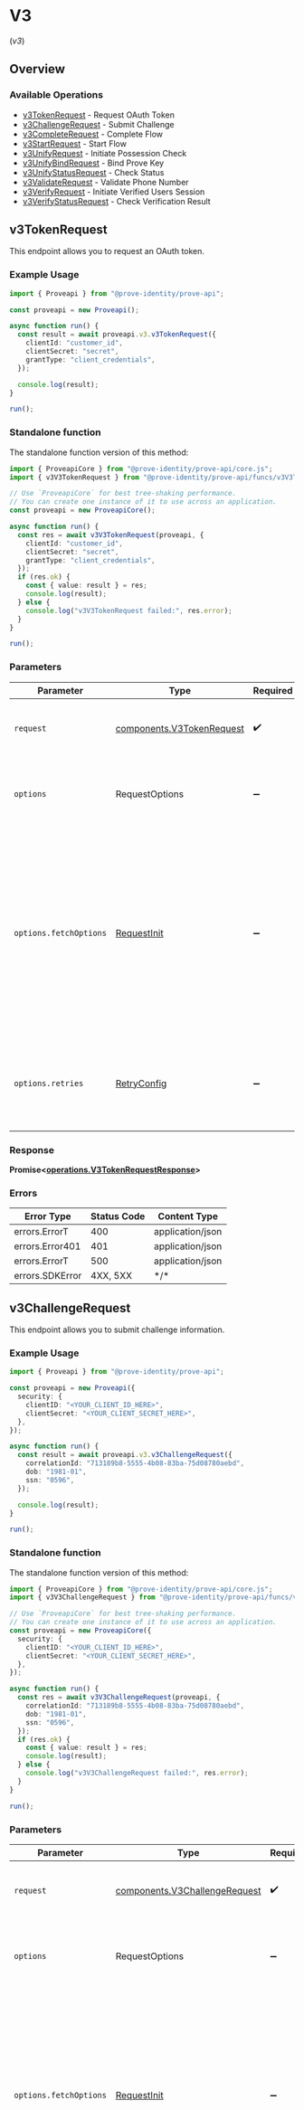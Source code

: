 # V3
(*v3*)

## Overview

### Available Operations

* [v3TokenRequest](#v3tokenrequest) - Request OAuth Token
* [v3ChallengeRequest](#v3challengerequest) - Submit Challenge
* [v3CompleteRequest](#v3completerequest) - Complete Flow
* [v3StartRequest](#v3startrequest) - Start Flow
* [v3UnifyRequest](#v3unifyrequest) - Initiate Possession Check
* [v3UnifyBindRequest](#v3unifybindrequest) - Bind Prove Key
* [v3UnifyStatusRequest](#v3unifystatusrequest) - Check Status
* [v3ValidateRequest](#v3validaterequest) - Validate Phone Number
* [v3VerifyRequest](#v3verifyrequest) - Initiate Verified Users Session
* [v3VerifyStatusRequest](#v3verifystatusrequest) - Check Verification Result

## v3TokenRequest

This endpoint allows you to request an OAuth token.

### Example Usage

```typescript
import { Proveapi } from "@prove-identity/prove-api";

const proveapi = new Proveapi();

async function run() {
  const result = await proveapi.v3.v3TokenRequest({
    clientId: "customer_id",
    clientSecret: "secret",
    grantType: "client_credentials",
  });

  console.log(result);
}

run();
```

### Standalone function

The standalone function version of this method:

```typescript
import { ProveapiCore } from "@prove-identity/prove-api/core.js";
import { v3V3TokenRequest } from "@prove-identity/prove-api/funcs/v3V3TokenRequest.js";

// Use `ProveapiCore` for best tree-shaking performance.
// You can create one instance of it to use across an application.
const proveapi = new ProveapiCore();

async function run() {
  const res = await v3V3TokenRequest(proveapi, {
    clientId: "customer_id",
    clientSecret: "secret",
    grantType: "client_credentials",
  });
  if (res.ok) {
    const { value: result } = res;
    console.log(result);
  } else {
    console.log("v3V3TokenRequest failed:", res.error);
  }
}

run();
```

### Parameters

| Parameter                                                                                                                                                                      | Type                                                                                                                                                                           | Required                                                                                                                                                                       | Description                                                                                                                                                                    |
| ------------------------------------------------------------------------------------------------------------------------------------------------------------------------------ | ------------------------------------------------------------------------------------------------------------------------------------------------------------------------------ | ------------------------------------------------------------------------------------------------------------------------------------------------------------------------------ | ------------------------------------------------------------------------------------------------------------------------------------------------------------------------------ |
| `request`                                                                                                                                                                      | [components.V3TokenRequest](../../models/components/v3tokenrequest.md)                                                                                                         | :heavy_check_mark:                                                                                                                                                             | The request object to use for the request.                                                                                                                                     |
| `options`                                                                                                                                                                      | RequestOptions                                                                                                                                                                 | :heavy_minus_sign:                                                                                                                                                             | Used to set various options for making HTTP requests.                                                                                                                          |
| `options.fetchOptions`                                                                                                                                                         | [RequestInit](https://developer.mozilla.org/en-US/docs/Web/API/Request/Request#options)                                                                                        | :heavy_minus_sign:                                                                                                                                                             | Options that are passed to the underlying HTTP request. This can be used to inject extra headers for examples. All `Request` options, except `method` and `body`, are allowed. |
| `options.retries`                                                                                                                                                              | [RetryConfig](../../lib/utils/retryconfig.md)                                                                                                                                  | :heavy_minus_sign:                                                                                                                                                             | Enables retrying HTTP requests under certain failure conditions.                                                                                                               |

### Response

**Promise\<[operations.V3TokenRequestResponse](../../models/operations/v3tokenrequestresponse.md)\>**

### Errors

| Error Type       | Status Code      | Content Type     |
| ---------------- | ---------------- | ---------------- |
| errors.ErrorT    | 400              | application/json |
| errors.Error401  | 401              | application/json |
| errors.ErrorT    | 500              | application/json |
| errors.SDKError  | 4XX, 5XX         | \*/\*            |

## v3ChallengeRequest

This endpoint allows you to submit challenge information.

### Example Usage

```typescript
import { Proveapi } from "@prove-identity/prove-api";

const proveapi = new Proveapi({
  security: {
    clientID: "<YOUR_CLIENT_ID_HERE>",
    clientSecret: "<YOUR_CLIENT_SECRET_HERE>",
  },
});

async function run() {
  const result = await proveapi.v3.v3ChallengeRequest({
    correlationId: "713189b8-5555-4b08-83ba-75d08780aebd",
    dob: "1981-01",
    ssn: "0596",
  });

  console.log(result);
}

run();
```

### Standalone function

The standalone function version of this method:

```typescript
import { ProveapiCore } from "@prove-identity/prove-api/core.js";
import { v3V3ChallengeRequest } from "@prove-identity/prove-api/funcs/v3V3ChallengeRequest.js";

// Use `ProveapiCore` for best tree-shaking performance.
// You can create one instance of it to use across an application.
const proveapi = new ProveapiCore({
  security: {
    clientID: "<YOUR_CLIENT_ID_HERE>",
    clientSecret: "<YOUR_CLIENT_SECRET_HERE>",
  },
});

async function run() {
  const res = await v3V3ChallengeRequest(proveapi, {
    correlationId: "713189b8-5555-4b08-83ba-75d08780aebd",
    dob: "1981-01",
    ssn: "0596",
  });
  if (res.ok) {
    const { value: result } = res;
    console.log(result);
  } else {
    console.log("v3V3ChallengeRequest failed:", res.error);
  }
}

run();
```

### Parameters

| Parameter                                                                                                                                                                      | Type                                                                                                                                                                           | Required                                                                                                                                                                       | Description                                                                                                                                                                    |
| ------------------------------------------------------------------------------------------------------------------------------------------------------------------------------ | ------------------------------------------------------------------------------------------------------------------------------------------------------------------------------ | ------------------------------------------------------------------------------------------------------------------------------------------------------------------------------ | ------------------------------------------------------------------------------------------------------------------------------------------------------------------------------ |
| `request`                                                                                                                                                                      | [components.V3ChallengeRequest](../../models/components/v3challengerequest.md)                                                                                                 | :heavy_check_mark:                                                                                                                                                             | The request object to use for the request.                                                                                                                                     |
| `options`                                                                                                                                                                      | RequestOptions                                                                                                                                                                 | :heavy_minus_sign:                                                                                                                                                             | Used to set various options for making HTTP requests.                                                                                                                          |
| `options.fetchOptions`                                                                                                                                                         | [RequestInit](https://developer.mozilla.org/en-US/docs/Web/API/Request/Request#options)                                                                                        | :heavy_minus_sign:                                                                                                                                                             | Options that are passed to the underlying HTTP request. This can be used to inject extra headers for examples. All `Request` options, except `method` and `body`, are allowed. |
| `options.retries`                                                                                                                                                              | [RetryConfig](../../lib/utils/retryconfig.md)                                                                                                                                  | :heavy_minus_sign:                                                                                                                                                             | Enables retrying HTTP requests under certain failure conditions.                                                                                                               |

### Response

**Promise\<[operations.V3ChallengeRequestResponse](../../models/operations/v3challengerequestresponse.md)\>**

### Errors

| Error Type       | Status Code      | Content Type     |
| ---------------- | ---------------- | ---------------- |
| errors.ErrorT    | 400              | application/json |
| errors.Error401  | 401              | application/json |
| errors.Error403  | 403              | application/json |
| errors.ErrorT    | 500              | application/json |
| errors.SDKError  | 4XX, 5XX         | \*/\*            |

## v3CompleteRequest

This endpoint allows you to verify the user and complete the flow.

### Example Usage

```typescript
import { Proveapi } from "@prove-identity/prove-api";

const proveapi = new Proveapi({
  security: {
    clientID: "<YOUR_CLIENT_ID_HERE>",
    clientSecret: "<YOUR_CLIENT_SECRET_HERE>",
  },
});

async function run() {
  const result = await proveapi.v3.v3CompleteRequest({
    correlationId: "713189b8-5555-4b08-83ba-75d08780aebd",
    individual: {
      addresses: [
        {
          address: "39 South Trail",
          city: "San Antonio",
          extendedAddress: "Apt 23",
          postalCode: "78285",
          region: "TX",
        },
      ],
      dob: "1981-01",
      emailAddresses: [
        "jdoe@example.com",
      ],
      firstName: "Tod",
      lastName: "Weedall",
      ssn: "265228370",
    },
  });

  console.log(result);
}

run();
```

### Standalone function

The standalone function version of this method:

```typescript
import { ProveapiCore } from "@prove-identity/prove-api/core.js";
import { v3V3CompleteRequest } from "@prove-identity/prove-api/funcs/v3V3CompleteRequest.js";

// Use `ProveapiCore` for best tree-shaking performance.
// You can create one instance of it to use across an application.
const proveapi = new ProveapiCore({
  security: {
    clientID: "<YOUR_CLIENT_ID_HERE>",
    clientSecret: "<YOUR_CLIENT_SECRET_HERE>",
  },
});

async function run() {
  const res = await v3V3CompleteRequest(proveapi, {
    correlationId: "713189b8-5555-4b08-83ba-75d08780aebd",
    individual: {
      addresses: [
        {
          address: "39 South Trail",
          city: "San Antonio",
          extendedAddress: "Apt 23",
          postalCode: "78285",
          region: "TX",
        },
      ],
      dob: "1981-01",
      emailAddresses: [
        "jdoe@example.com",
      ],
      firstName: "Tod",
      lastName: "Weedall",
      ssn: "265228370",
    },
  });
  if (res.ok) {
    const { value: result } = res;
    console.log(result);
  } else {
    console.log("v3V3CompleteRequest failed:", res.error);
  }
}

run();
```

### Parameters

| Parameter                                                                                                                                                                      | Type                                                                                                                                                                           | Required                                                                                                                                                                       | Description                                                                                                                                                                    |
| ------------------------------------------------------------------------------------------------------------------------------------------------------------------------------ | ------------------------------------------------------------------------------------------------------------------------------------------------------------------------------ | ------------------------------------------------------------------------------------------------------------------------------------------------------------------------------ | ------------------------------------------------------------------------------------------------------------------------------------------------------------------------------ |
| `request`                                                                                                                                                                      | [components.V3CompleteRequest](../../models/components/v3completerequest.md)                                                                                                   | :heavy_check_mark:                                                                                                                                                             | The request object to use for the request.                                                                                                                                     |
| `options`                                                                                                                                                                      | RequestOptions                                                                                                                                                                 | :heavy_minus_sign:                                                                                                                                                             | Used to set various options for making HTTP requests.                                                                                                                          |
| `options.fetchOptions`                                                                                                                                                         | [RequestInit](https://developer.mozilla.org/en-US/docs/Web/API/Request/Request#options)                                                                                        | :heavy_minus_sign:                                                                                                                                                             | Options that are passed to the underlying HTTP request. This can be used to inject extra headers for examples. All `Request` options, except `method` and `body`, are allowed. |
| `options.retries`                                                                                                                                                              | [RetryConfig](../../lib/utils/retryconfig.md)                                                                                                                                  | :heavy_minus_sign:                                                                                                                                                             | Enables retrying HTTP requests under certain failure conditions.                                                                                                               |

### Response

**Promise\<[operations.V3CompleteRequestResponse](../../models/operations/v3completerequestresponse.md)\>**

### Errors

| Error Type       | Status Code      | Content Type     |
| ---------------- | ---------------- | ---------------- |
| errors.ErrorT    | 400              | application/json |
| errors.Error401  | 401              | application/json |
| errors.Error403  | 403              | application/json |
| errors.ErrorT    | 500              | application/json |
| errors.SDKError  | 4XX, 5XX         | \*/\*            |

## v3StartRequest

This endpoint allows you to start the solution flow.

### Example Usage

```typescript
import { Proveapi } from "@prove-identity/prove-api";

const proveapi = new Proveapi({
  security: {
    clientID: "<YOUR_CLIENT_ID_HERE>",
    clientSecret: "<YOUR_CLIENT_SECRET_HERE>",
  },
});

async function run() {
  const result = await proveapi.v3.v3StartRequest({
    allowOTPRetry: true,
    dob: "1981-01",
    emailAddress: "mpinsonm@dyndns.org",
    finalTargetUrl: "https://www.example.com/landing-page",
    flowType: "mobile",
    ipAddress: "10.0.0.1",
    phoneNumber: "2001001695",
    smsMessage: "#### is your temporary code to continue your application. Caution: for your security, don't share this code with anyone.",
    ssn: "0596",
  });

  console.log(result);
}

run();
```

### Standalone function

The standalone function version of this method:

```typescript
import { ProveapiCore } from "@prove-identity/prove-api/core.js";
import { v3V3StartRequest } from "@prove-identity/prove-api/funcs/v3V3StartRequest.js";

// Use `ProveapiCore` for best tree-shaking performance.
// You can create one instance of it to use across an application.
const proveapi = new ProveapiCore({
  security: {
    clientID: "<YOUR_CLIENT_ID_HERE>",
    clientSecret: "<YOUR_CLIENT_SECRET_HERE>",
  },
});

async function run() {
  const res = await v3V3StartRequest(proveapi, {
    allowOTPRetry: true,
    dob: "1981-01",
    emailAddress: "mpinsonm@dyndns.org",
    finalTargetUrl: "https://www.example.com/landing-page",
    flowType: "mobile",
    ipAddress: "10.0.0.1",
    phoneNumber: "2001001695",
    smsMessage: "#### is your temporary code to continue your application. Caution: for your security, don't share this code with anyone.",
    ssn: "0596",
  });
  if (res.ok) {
    const { value: result } = res;
    console.log(result);
  } else {
    console.log("v3V3StartRequest failed:", res.error);
  }
}

run();
```

### Parameters

| Parameter                                                                                                                                                                      | Type                                                                                                                                                                           | Required                                                                                                                                                                       | Description                                                                                                                                                                    |
| ------------------------------------------------------------------------------------------------------------------------------------------------------------------------------ | ------------------------------------------------------------------------------------------------------------------------------------------------------------------------------ | ------------------------------------------------------------------------------------------------------------------------------------------------------------------------------ | ------------------------------------------------------------------------------------------------------------------------------------------------------------------------------ |
| `request`                                                                                                                                                                      | [components.V3StartRequest](../../models/components/v3startrequest.md)                                                                                                         | :heavy_check_mark:                                                                                                                                                             | The request object to use for the request.                                                                                                                                     |
| `options`                                                                                                                                                                      | RequestOptions                                                                                                                                                                 | :heavy_minus_sign:                                                                                                                                                             | Used to set various options for making HTTP requests.                                                                                                                          |
| `options.fetchOptions`                                                                                                                                                         | [RequestInit](https://developer.mozilla.org/en-US/docs/Web/API/Request/Request#options)                                                                                        | :heavy_minus_sign:                                                                                                                                                             | Options that are passed to the underlying HTTP request. This can be used to inject extra headers for examples. All `Request` options, except `method` and `body`, are allowed. |
| `options.retries`                                                                                                                                                              | [RetryConfig](../../lib/utils/retryconfig.md)                                                                                                                                  | :heavy_minus_sign:                                                                                                                                                             | Enables retrying HTTP requests under certain failure conditions.                                                                                                               |

### Response

**Promise\<[operations.V3StartRequestResponse](../../models/operations/v3startrequestresponse.md)\>**

### Errors

| Error Type       | Status Code      | Content Type     |
| ---------------- | ---------------- | ---------------- |
| errors.ErrorT    | 400              | application/json |
| errors.Error401  | 401              | application/json |
| errors.Error403  | 403              | application/json |
| errors.ErrorT    | 500              | application/json |
| errors.SDKError  | 4XX, 5XX         | \*/\*            |

## v3UnifyRequest

This endpoint allows you to initiate the possession check.

### Example Usage

```typescript
import { Proveapi } from "@prove-identity/prove-api";

const proveapi = new Proveapi({
  security: {
    clientID: "<YOUR_CLIENT_ID_HERE>",
    clientSecret: "<YOUR_CLIENT_SECRET_HERE>",
  },
});

async function run() {
  const result = await proveapi.v3.v3UnifyRequest({
    allowOTPRetry: true,
    checkReputation: true,
    clientCustomerId: "e0f78bc2-f748-4eda-9d29-d756844507fc",
    clientRequestId: "71010d88-d0e7-4a24-9297-d1be6fefde81",
    finalTargetUrl: "https://www.example.com/landing-page",
    phoneNumber: "2001004011",
    possessionType: "mobile",
    rebind: true,
    smsMessage: "#### is your verification code.",
  });

  console.log(result);
}

run();
```

### Standalone function

The standalone function version of this method:

```typescript
import { ProveapiCore } from "@prove-identity/prove-api/core.js";
import { v3V3UnifyRequest } from "@prove-identity/prove-api/funcs/v3V3UnifyRequest.js";

// Use `ProveapiCore` for best tree-shaking performance.
// You can create one instance of it to use across an application.
const proveapi = new ProveapiCore({
  security: {
    clientID: "<YOUR_CLIENT_ID_HERE>",
    clientSecret: "<YOUR_CLIENT_SECRET_HERE>",
  },
});

async function run() {
  const res = await v3V3UnifyRequest(proveapi, {
    allowOTPRetry: true,
    checkReputation: true,
    clientCustomerId: "e0f78bc2-f748-4eda-9d29-d756844507fc",
    clientRequestId: "71010d88-d0e7-4a24-9297-d1be6fefde81",
    finalTargetUrl: "https://www.example.com/landing-page",
    phoneNumber: "2001004011",
    possessionType: "mobile",
    rebind: true,
    smsMessage: "#### is your verification code.",
  });
  if (res.ok) {
    const { value: result } = res;
    console.log(result);
  } else {
    console.log("v3V3UnifyRequest failed:", res.error);
  }
}

run();
```

### Parameters

| Parameter                                                                                                                                                                      | Type                                                                                                                                                                           | Required                                                                                                                                                                       | Description                                                                                                                                                                    |
| ------------------------------------------------------------------------------------------------------------------------------------------------------------------------------ | ------------------------------------------------------------------------------------------------------------------------------------------------------------------------------ | ------------------------------------------------------------------------------------------------------------------------------------------------------------------------------ | ------------------------------------------------------------------------------------------------------------------------------------------------------------------------------ |
| `request`                                                                                                                                                                      | [components.V3UnifyRequest](../../models/components/v3unifyrequest.md)                                                                                                         | :heavy_check_mark:                                                                                                                                                             | The request object to use for the request.                                                                                                                                     |
| `options`                                                                                                                                                                      | RequestOptions                                                                                                                                                                 | :heavy_minus_sign:                                                                                                                                                             | Used to set various options for making HTTP requests.                                                                                                                          |
| `options.fetchOptions`                                                                                                                                                         | [RequestInit](https://developer.mozilla.org/en-US/docs/Web/API/Request/Request#options)                                                                                        | :heavy_minus_sign:                                                                                                                                                             | Options that are passed to the underlying HTTP request. This can be used to inject extra headers for examples. All `Request` options, except `method` and `body`, are allowed. |
| `options.retries`                                                                                                                                                              | [RetryConfig](../../lib/utils/retryconfig.md)                                                                                                                                  | :heavy_minus_sign:                                                                                                                                                             | Enables retrying HTTP requests under certain failure conditions.                                                                                                               |

### Response

**Promise\<[operations.V3UnifyRequestResponse](../../models/operations/v3unifyrequestresponse.md)\>**

### Errors

| Error Type       | Status Code      | Content Type     |
| ---------------- | ---------------- | ---------------- |
| errors.ErrorT    | 400              | application/json |
| errors.Error401  | 401              | application/json |
| errors.Error403  | 403              | application/json |
| errors.ErrorT    | 500              | application/json |
| errors.SDKError  | 4XX, 5XX         | \*/\*            |

## v3UnifyBindRequest

This endpoint allows you to bind a Prove Key to a phone number of a Unify session and get the possession result.

### Example Usage

```typescript
import { Proveapi } from "@prove-identity/prove-api";

const proveapi = new Proveapi({
  security: {
    clientID: "<YOUR_CLIENT_ID_HERE>",
    clientSecret: "<YOUR_CLIENT_SECRET_HERE>",
  },
});

async function run() {
  const result = await proveapi.v3.v3UnifyBindRequest({
    clientRequestId: "71010d88-d0e7-4a24-9297-d1be6fefde81",
    correlationId: "713189b8-5555-4b08-83ba-75d08780aebd",
    phoneNumber: "2001004011",
  });

  console.log(result);
}

run();
```

### Standalone function

The standalone function version of this method:

```typescript
import { ProveapiCore } from "@prove-identity/prove-api/core.js";
import { v3V3UnifyBindRequest } from "@prove-identity/prove-api/funcs/v3V3UnifyBindRequest.js";

// Use `ProveapiCore` for best tree-shaking performance.
// You can create one instance of it to use across an application.
const proveapi = new ProveapiCore({
  security: {
    clientID: "<YOUR_CLIENT_ID_HERE>",
    clientSecret: "<YOUR_CLIENT_SECRET_HERE>",
  },
});

async function run() {
  const res = await v3V3UnifyBindRequest(proveapi, {
    clientRequestId: "71010d88-d0e7-4a24-9297-d1be6fefde81",
    correlationId: "713189b8-5555-4b08-83ba-75d08780aebd",
    phoneNumber: "2001004011",
  });
  if (res.ok) {
    const { value: result } = res;
    console.log(result);
  } else {
    console.log("v3V3UnifyBindRequest failed:", res.error);
  }
}

run();
```

### Parameters

| Parameter                                                                                                                                                                      | Type                                                                                                                                                                           | Required                                                                                                                                                                       | Description                                                                                                                                                                    |
| ------------------------------------------------------------------------------------------------------------------------------------------------------------------------------ | ------------------------------------------------------------------------------------------------------------------------------------------------------------------------------ | ------------------------------------------------------------------------------------------------------------------------------------------------------------------------------ | ------------------------------------------------------------------------------------------------------------------------------------------------------------------------------ |
| `request`                                                                                                                                                                      | [components.V3UnifyBindRequest](../../models/components/v3unifybindrequest.md)                                                                                                 | :heavy_check_mark:                                                                                                                                                             | The request object to use for the request.                                                                                                                                     |
| `options`                                                                                                                                                                      | RequestOptions                                                                                                                                                                 | :heavy_minus_sign:                                                                                                                                                             | Used to set various options for making HTTP requests.                                                                                                                          |
| `options.fetchOptions`                                                                                                                                                         | [RequestInit](https://developer.mozilla.org/en-US/docs/Web/API/Request/Request#options)                                                                                        | :heavy_minus_sign:                                                                                                                                                             | Options that are passed to the underlying HTTP request. This can be used to inject extra headers for examples. All `Request` options, except `method` and `body`, are allowed. |
| `options.retries`                                                                                                                                                              | [RetryConfig](../../lib/utils/retryconfig.md)                                                                                                                                  | :heavy_minus_sign:                                                                                                                                                             | Enables retrying HTTP requests under certain failure conditions.                                                                                                               |

### Response

**Promise\<[operations.V3UnifyBindRequestResponse](../../models/operations/v3unifybindrequestresponse.md)\>**

### Errors

| Error Type       | Status Code      | Content Type     |
| ---------------- | ---------------- | ---------------- |
| errors.ErrorT    | 400              | application/json |
| errors.Error401  | 401              | application/json |
| errors.Error403  | 403              | application/json |
| errors.ErrorT    | 500              | application/json |
| errors.SDKError  | 4XX, 5XX         | \*/\*            |

## v3UnifyStatusRequest

This endpoint allows you to check the status of a Unify session and get the possession result.

### Example Usage

```typescript
import { Proveapi } from "@prove-identity/prove-api";

const proveapi = new Proveapi({
  security: {
    clientID: "<YOUR_CLIENT_ID_HERE>",
    clientSecret: "<YOUR_CLIENT_SECRET_HERE>",
  },
});

async function run() {
  const result = await proveapi.v3.v3UnifyStatusRequest({
    clientRequestId: "71010d88-d0e7-4a24-9297-d1be6fefde81",
    correlationId: "713189b8-5555-4b08-83ba-75d08780aebd",
    phoneNumber: "2001004011",
  });

  console.log(result);
}

run();
```

### Standalone function

The standalone function version of this method:

```typescript
import { ProveapiCore } from "@prove-identity/prove-api/core.js";
import { v3V3UnifyStatusRequest } from "@prove-identity/prove-api/funcs/v3V3UnifyStatusRequest.js";

// Use `ProveapiCore` for best tree-shaking performance.
// You can create one instance of it to use across an application.
const proveapi = new ProveapiCore({
  security: {
    clientID: "<YOUR_CLIENT_ID_HERE>",
    clientSecret: "<YOUR_CLIENT_SECRET_HERE>",
  },
});

async function run() {
  const res = await v3V3UnifyStatusRequest(proveapi, {
    clientRequestId: "71010d88-d0e7-4a24-9297-d1be6fefde81",
    correlationId: "713189b8-5555-4b08-83ba-75d08780aebd",
    phoneNumber: "2001004011",
  });
  if (res.ok) {
    const { value: result } = res;
    console.log(result);
  } else {
    console.log("v3V3UnifyStatusRequest failed:", res.error);
  }
}

run();
```

### Parameters

| Parameter                                                                                                                                                                      | Type                                                                                                                                                                           | Required                                                                                                                                                                       | Description                                                                                                                                                                    |
| ------------------------------------------------------------------------------------------------------------------------------------------------------------------------------ | ------------------------------------------------------------------------------------------------------------------------------------------------------------------------------ | ------------------------------------------------------------------------------------------------------------------------------------------------------------------------------ | ------------------------------------------------------------------------------------------------------------------------------------------------------------------------------ |
| `request`                                                                                                                                                                      | [components.V3UnifyStatusRequest](../../models/components/v3unifystatusrequest.md)                                                                                             | :heavy_check_mark:                                                                                                                                                             | The request object to use for the request.                                                                                                                                     |
| `options`                                                                                                                                                                      | RequestOptions                                                                                                                                                                 | :heavy_minus_sign:                                                                                                                                                             | Used to set various options for making HTTP requests.                                                                                                                          |
| `options.fetchOptions`                                                                                                                                                         | [RequestInit](https://developer.mozilla.org/en-US/docs/Web/API/Request/Request#options)                                                                                        | :heavy_minus_sign:                                                                                                                                                             | Options that are passed to the underlying HTTP request. This can be used to inject extra headers for examples. All `Request` options, except `method` and `body`, are allowed. |
| `options.retries`                                                                                                                                                              | [RetryConfig](../../lib/utils/retryconfig.md)                                                                                                                                  | :heavy_minus_sign:                                                                                                                                                             | Enables retrying HTTP requests under certain failure conditions.                                                                                                               |

### Response

**Promise\<[operations.V3UnifyStatusRequestResponse](../../models/operations/v3unifystatusrequestresponse.md)\>**

### Errors

| Error Type       | Status Code      | Content Type     |
| ---------------- | ---------------- | ---------------- |
| errors.ErrorT    | 400              | application/json |
| errors.Error401  | 401              | application/json |
| errors.Error403  | 403              | application/json |
| errors.ErrorT    | 500              | application/json |
| errors.SDKError  | 4XX, 5XX         | \*/\*            |

## v3ValidateRequest

This endpoint allows you to check if the phone number entered/discovered earlier in the flow is validated.

### Example Usage

```typescript
import { Proveapi } from "@prove-identity/prove-api";

const proveapi = new Proveapi({
  security: {
    clientID: "<YOUR_CLIENT_ID_HERE>",
    clientSecret: "<YOUR_CLIENT_SECRET_HERE>",
  },
});

async function run() {
  const result = await proveapi.v3.v3ValidateRequest({
    correlationId: "713189b8-5555-4b08-83ba-75d08780aebd",
  });

  console.log(result);
}

run();
```

### Standalone function

The standalone function version of this method:

```typescript
import { ProveapiCore } from "@prove-identity/prove-api/core.js";
import { v3V3ValidateRequest } from "@prove-identity/prove-api/funcs/v3V3ValidateRequest.js";

// Use `ProveapiCore` for best tree-shaking performance.
// You can create one instance of it to use across an application.
const proveapi = new ProveapiCore({
  security: {
    clientID: "<YOUR_CLIENT_ID_HERE>",
    clientSecret: "<YOUR_CLIENT_SECRET_HERE>",
  },
});

async function run() {
  const res = await v3V3ValidateRequest(proveapi, {
    correlationId: "713189b8-5555-4b08-83ba-75d08780aebd",
  });
  if (res.ok) {
    const { value: result } = res;
    console.log(result);
  } else {
    console.log("v3V3ValidateRequest failed:", res.error);
  }
}

run();
```

### Parameters

| Parameter                                                                                                                                                                      | Type                                                                                                                                                                           | Required                                                                                                                                                                       | Description                                                                                                                                                                    |
| ------------------------------------------------------------------------------------------------------------------------------------------------------------------------------ | ------------------------------------------------------------------------------------------------------------------------------------------------------------------------------ | ------------------------------------------------------------------------------------------------------------------------------------------------------------------------------ | ------------------------------------------------------------------------------------------------------------------------------------------------------------------------------ |
| `request`                                                                                                                                                                      | [components.V3ValidateRequest](../../models/components/v3validaterequest.md)                                                                                                   | :heavy_check_mark:                                                                                                                                                             | The request object to use for the request.                                                                                                                                     |
| `options`                                                                                                                                                                      | RequestOptions                                                                                                                                                                 | :heavy_minus_sign:                                                                                                                                                             | Used to set various options for making HTTP requests.                                                                                                                          |
| `options.fetchOptions`                                                                                                                                                         | [RequestInit](https://developer.mozilla.org/en-US/docs/Web/API/Request/Request#options)                                                                                        | :heavy_minus_sign:                                                                                                                                                             | Options that are passed to the underlying HTTP request. This can be used to inject extra headers for examples. All `Request` options, except `method` and `body`, are allowed. |
| `options.retries`                                                                                                                                                              | [RetryConfig](../../lib/utils/retryconfig.md)                                                                                                                                  | :heavy_minus_sign:                                                                                                                                                             | Enables retrying HTTP requests under certain failure conditions.                                                                                                               |

### Response

**Promise\<[operations.V3ValidateRequestResponse](../../models/operations/v3validaterequestresponse.md)\>**

### Errors

| Error Type       | Status Code      | Content Type     |
| ---------------- | ---------------- | ---------------- |
| errors.ErrorT    | 400              | application/json |
| errors.Error401  | 401              | application/json |
| errors.Error403  | 403              | application/json |
| errors.ErrorT    | 500              | application/json |
| errors.SDKError  | 4XX, 5XX         | \*/\*            |

## v3VerifyRequest

This endpoint allows you to initiate a Verified Users session.

### Example Usage

```typescript
import { Proveapi } from "@prove-identity/prove-api";

const proveapi = new Proveapi({
  security: {
    clientID: "<YOUR_CLIENT_ID_HERE>",
    clientSecret: "<YOUR_CLIENT_SECRET_HERE>",
  },
});

async function run() {
  const result = await proveapi.v3.v3VerifyRequest({
    allowOTPRetry: true,
    clientCustomerId: "e0f78bc2-f748-4eda-9d29-d756844507fc",
    clientRequestId: "71010d88-d0e7-4a24-9297-d1be6fefde81",
    emailAddress: "sbutrimovichb@who.int",
    finalTargetUrl: "https://www.example.com/landing-page",
    firstName: "Sheilakathryn",
    lastName: "Butrimovich",
    phoneNumber: "2001004011",
    possessionType: "mobile",
    smsMessage: "#### is your temporary code to continue your application. Caution: for your security, don't share this code with anyone.",
  });

  console.log(result);
}

run();
```

### Standalone function

The standalone function version of this method:

```typescript
import { ProveapiCore } from "@prove-identity/prove-api/core.js";
import { v3V3VerifyRequest } from "@prove-identity/prove-api/funcs/v3V3VerifyRequest.js";

// Use `ProveapiCore` for best tree-shaking performance.
// You can create one instance of it to use across an application.
const proveapi = new ProveapiCore({
  security: {
    clientID: "<YOUR_CLIENT_ID_HERE>",
    clientSecret: "<YOUR_CLIENT_SECRET_HERE>",
  },
});

async function run() {
  const res = await v3V3VerifyRequest(proveapi, {
    allowOTPRetry: true,
    clientCustomerId: "e0f78bc2-f748-4eda-9d29-d756844507fc",
    clientRequestId: "71010d88-d0e7-4a24-9297-d1be6fefde81",
    emailAddress: "sbutrimovichb@who.int",
    finalTargetUrl: "https://www.example.com/landing-page",
    firstName: "Sheilakathryn",
    lastName: "Butrimovich",
    phoneNumber: "2001004011",
    possessionType: "mobile",
    smsMessage: "#### is your temporary code to continue your application. Caution: for your security, don't share this code with anyone.",
  });
  if (res.ok) {
    const { value: result } = res;
    console.log(result);
  } else {
    console.log("v3V3VerifyRequest failed:", res.error);
  }
}

run();
```

### Parameters

| Parameter                                                                                                                                                                      | Type                                                                                                                                                                           | Required                                                                                                                                                                       | Description                                                                                                                                                                    |
| ------------------------------------------------------------------------------------------------------------------------------------------------------------------------------ | ------------------------------------------------------------------------------------------------------------------------------------------------------------------------------ | ------------------------------------------------------------------------------------------------------------------------------------------------------------------------------ | ------------------------------------------------------------------------------------------------------------------------------------------------------------------------------ |
| `request`                                                                                                                                                                      | [components.V3VerifyRequest](../../models/components/v3verifyrequest.md)                                                                                                       | :heavy_check_mark:                                                                                                                                                             | The request object to use for the request.                                                                                                                                     |
| `options`                                                                                                                                                                      | RequestOptions                                                                                                                                                                 | :heavy_minus_sign:                                                                                                                                                             | Used to set various options for making HTTP requests.                                                                                                                          |
| `options.fetchOptions`                                                                                                                                                         | [RequestInit](https://developer.mozilla.org/en-US/docs/Web/API/Request/Request#options)                                                                                        | :heavy_minus_sign:                                                                                                                                                             | Options that are passed to the underlying HTTP request. This can be used to inject extra headers for examples. All `Request` options, except `method` and `body`, are allowed. |
| `options.retries`                                                                                                                                                              | [RetryConfig](../../lib/utils/retryconfig.md)                                                                                                                                  | :heavy_minus_sign:                                                                                                                                                             | Enables retrying HTTP requests under certain failure conditions.                                                                                                               |

### Response

**Promise\<[operations.V3VerifyRequestResponse](../../models/operations/v3verifyrequestresponse.md)\>**

### Errors

| Error Type       | Status Code      | Content Type     |
| ---------------- | ---------------- | ---------------- |
| errors.ErrorT    | 400              | application/json |
| errors.Error401  | 401              | application/json |
| errors.Error403  | 403              | application/json |
| errors.ErrorT    | 500              | application/json |
| errors.SDKError  | 4XX, 5XX         | \*/\*            |

## v3VerifyStatusRequest

This endpoint allows you to perform the necessary checks for a Verified Users session.

### Example Usage

```typescript
import { Proveapi } from "@prove-identity/prove-api";

const proveapi = new Proveapi({
  security: {
    clientID: "<YOUR_CLIENT_ID_HERE>",
    clientSecret: "<YOUR_CLIENT_SECRET_HERE>",
  },
});

async function run() {
  const result = await proveapi.v3.v3VerifyStatusRequest({
    clientRequestId: "71010d88-d0e7-4a24-9297-d1be6fefde81",
    correlationId: "713189b8-5555-4b08-83ba-75d08780aebd",
  });

  console.log(result);
}

run();
```

### Standalone function

The standalone function version of this method:

```typescript
import { ProveapiCore } from "@prove-identity/prove-api/core.js";
import { v3V3VerifyStatusRequest } from "@prove-identity/prove-api/funcs/v3V3VerifyStatusRequest.js";

// Use `ProveapiCore` for best tree-shaking performance.
// You can create one instance of it to use across an application.
const proveapi = new ProveapiCore({
  security: {
    clientID: "<YOUR_CLIENT_ID_HERE>",
    clientSecret: "<YOUR_CLIENT_SECRET_HERE>",
  },
});

async function run() {
  const res = await v3V3VerifyStatusRequest(proveapi, {
    clientRequestId: "71010d88-d0e7-4a24-9297-d1be6fefde81",
    correlationId: "713189b8-5555-4b08-83ba-75d08780aebd",
  });
  if (res.ok) {
    const { value: result } = res;
    console.log(result);
  } else {
    console.log("v3V3VerifyStatusRequest failed:", res.error);
  }
}

run();
```

### Parameters

| Parameter                                                                                                                                                                      | Type                                                                                                                                                                           | Required                                                                                                                                                                       | Description                                                                                                                                                                    |
| ------------------------------------------------------------------------------------------------------------------------------------------------------------------------------ | ------------------------------------------------------------------------------------------------------------------------------------------------------------------------------ | ------------------------------------------------------------------------------------------------------------------------------------------------------------------------------ | ------------------------------------------------------------------------------------------------------------------------------------------------------------------------------ |
| `request`                                                                                                                                                                      | [components.V3VerifyStatusRequest](../../models/components/v3verifystatusrequest.md)                                                                                           | :heavy_check_mark:                                                                                                                                                             | The request object to use for the request.                                                                                                                                     |
| `options`                                                                                                                                                                      | RequestOptions                                                                                                                                                                 | :heavy_minus_sign:                                                                                                                                                             | Used to set various options for making HTTP requests.                                                                                                                          |
| `options.fetchOptions`                                                                                                                                                         | [RequestInit](https://developer.mozilla.org/en-US/docs/Web/API/Request/Request#options)                                                                                        | :heavy_minus_sign:                                                                                                                                                             | Options that are passed to the underlying HTTP request. This can be used to inject extra headers for examples. All `Request` options, except `method` and `body`, are allowed. |
| `options.retries`                                                                                                                                                              | [RetryConfig](../../lib/utils/retryconfig.md)                                                                                                                                  | :heavy_minus_sign:                                                                                                                                                             | Enables retrying HTTP requests under certain failure conditions.                                                                                                               |

### Response

**Promise\<[operations.V3VerifyStatusRequestResponse](../../models/operations/v3verifystatusrequestresponse.md)\>**

### Errors

| Error Type       | Status Code      | Content Type     |
| ---------------- | ---------------- | ---------------- |
| errors.ErrorT    | 400              | application/json |
| errors.Error401  | 401              | application/json |
| errors.Error403  | 403              | application/json |
| errors.ErrorT    | 500              | application/json |
| errors.SDKError  | 4XX, 5XX         | \*/\*            |